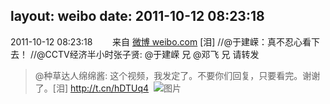 layout: weibo
date: 2011-10-12 08:23:18
---
2011-10-12 08:23:18  &nbsp;&nbsp;&nbsp;&nbsp;&nbsp;&nbsp; 来自 <a href="http://weibo.com/" rel="nofollow">微博 weibo.com</a>
[泪] //@于建嵘：真不忍心看下去！ //@CCTV经济半小时张子贤: @于建嵘  兄  @邓飞  兄 请转发
>  @种草达人绵绵酱: 这个视频，我发定了。不要你们回复，只要看完。谢谢了。[泪]   http://t.cn/hDTUq4 ​​​
>  ![图片](https://ww2.sinaimg.cn/large/9237da82jw1dlzwnz17ojj.jpg)
